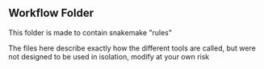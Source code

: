## Workflow Folder
This folder is made to contain snakemake "rules"

The files here describe exactly how the different tools are called, but were not designed to be used in isolation, modify at your own risk
